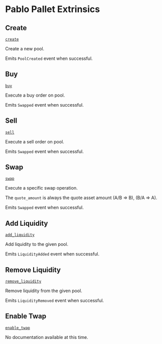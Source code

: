 <!-- AUTOMATICALLY GENERATED -->
<!-- Generated at 2022-08-15T14:18:26.456087Z -->

# Pablo Pallet Extrinsics

## Create

[`create`](https://dali.devnets.composablefinance.ninja/doc/pallet_pablo/pallet/enum.Call.html#variant.create)

Create a new pool.

Emits `PoolCreated` event when successful.

## Buy

[`buy`](https://dali.devnets.composablefinance.ninja/doc/pallet_pablo/pallet/enum.Call.html#variant.buy)

Execute a buy order on pool.

Emits `Swapped` event when successful.

## Sell

[`sell`](https://dali.devnets.composablefinance.ninja/doc/pallet_pablo/pallet/enum.Call.html#variant.sell)

Execute a sell order on pool.

Emits `Swapped` event when successful.

## Swap

[`swap`](https://dali.devnets.composablefinance.ninja/doc/pallet_pablo/pallet/enum.Call.html#variant.swap)

Execute a specific swap operation.

The `quote_amount` is always the quote asset amount (A/B => B), (B/A => A).

Emits `Swapped` event when successful.

## Add Liquidity

[`add_liquidity`](https://dali.devnets.composablefinance.ninja/doc/pallet_pablo/pallet/enum.Call.html#variant.add_liquidity)

Add liquidity to the given pool.

Emits `LiquidityAdded` event when successful.

## Remove Liquidity

[`remove_liquidity`](https://dali.devnets.composablefinance.ninja/doc/pallet_pablo/pallet/enum.Call.html#variant.remove_liquidity)

Remove liquidity from the given pool.

Emits `LiquidityRemoved` event when successful.

## Enable Twap

[`enable_twap`](https://dali.devnets.composablefinance.ninja/doc/pallet_pablo/pallet/enum.Call.html#variant.enable_twap)

No documentation available at this time.
